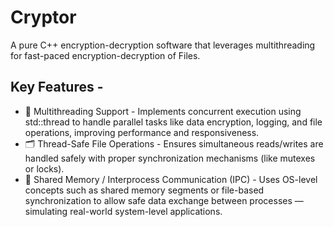 # Cryptor
A pure C++ encryption-decryption software that leverages multithreading for fast-paced encryption-decryption of Files.

## Key Features - 
- 🧵 Multithreading Support - Implements concurrent execution using std::thread to handle parallel tasks like data encryption,                                logging, and file operations, improving performance and responsiveness.
- 🗂️ Thread-Safe File Operations - Ensures simultaneous reads/writes are handled safely with proper synchronization mechanisms                                     (like mutexes or locks).
- 🔗 Shared Memory / Interprocess Communication (IPC) - Uses OS-level concepts such as shared memory segments or file-based                                                             synchronization to allow safe data exchange between processes —                                                                 simulating real-world system-level applications.




